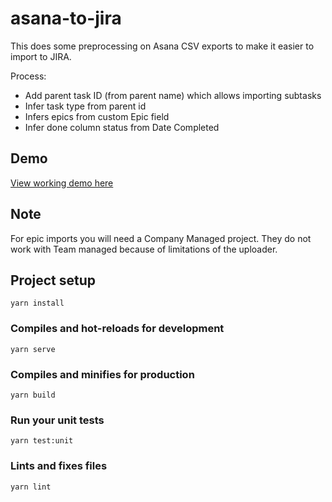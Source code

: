 # asana-to-jira

This does some preprocessing on Asana CSV exports to make it easier to import to JIRA.

Process:

- Add parent task ID (from parent name) which allows importing subtasks
- Infer task type from parent id
- Infers epics from custom Epic field
- Infer done column status from Date Completed

## Demo

[View working demo here](https://alegemaate.com/asana-to-jira/)

## Note

For epic imports you will need a Company Managed project. They do not work with Team managed because of limitations of the uploader.

## Project setup

```
yarn install
```

### Compiles and hot-reloads for development

```
yarn serve
```

### Compiles and minifies for production

```
yarn build
```

### Run your unit tests

```
yarn test:unit
```

### Lints and fixes files

```
yarn lint
```

